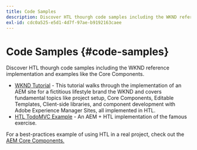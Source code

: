 ```yaml
---
title: Code Samples
description: Discover HTL thourgh code samples including the WKND reference implementation and examples like the Core Components.
exl-id: cdc0a525-e5d1-4d7f-97ae-b9192163caee
---
```


# Code Samples {#code-samples}

Discover HTL thourgh code samples including the WKND reference implementation and examples like the Core Components.

* [WKND Tutorial](https://experienceleague.adobe.com/docs/experience-manager-learn/getting-started-wknd-tutorial-develop/overview.html) - This tutorial walks through the implementation of an AEM site for a fictitious lifestyle brand the WKND and covers fundamental topics like project setup, Core Components, Editable Templates, Client-side libraries, and component development with Adobe Experience Manager Sites, all implemented in HTL.
* [HTL TodoMVC Example](https://github.com/Adobe-Marketing-Cloud/aem-sightly-sample-todomvc) - An AEM + HTL implementation of the famous exercise.

For a best-practices example of using HTL in a real project, check out the [AEM Core Components.](https://experienceleague.adobe.com/docs/experience-manager-core-components/using/introduction.html)
